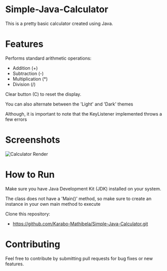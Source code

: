 # Simple-Java-Calculator
This is a pretty basic calculator created using Java.

# Features
Performs standard arithmetic operations: 
  - Addition (+)
  - Subtraction (-)
  - Multiplication (*)
  - Division (/)

Clear button (C) to reset the display.

You can also alternate between the 'Light' and 'Dark' themes

Although, it is important to note that the KeyListener implemented throws a few errors

# Screenshots
  ![Calculator Render](https://github.com/user-attachments/assets/8acee7a1-1693-4be9-bdf3-5dc984251b62)

# How to Run
Make sure you have Java Development Kit (JDK) installed on your system.

The class does not have a 'Main()' method, so make sure to create an instance in your own main method to execute

Clone this repository:
  - https://github.com/Karabo-Mathibela/Simple-Java-Calculator.git

# Contributing
Feel free to contribute by submitting pull requests for bug fixes or new features.
